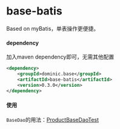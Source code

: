 # base-batis
Based on myBatis，单表操作更便捷。

#### dependency
加入maven dependency即可，无需其他配置
```xml
<dependency>
    <groupId>dominic.base</groupId>
    <artifactId>base-batis</artifactId>
    <version>0.3.0</version>
</dependency>
```

#### 使用
```BaseDao```的用法：[ProductBaseDaoTest](src/test/java/test/ProductBaseDaoTest.java)
